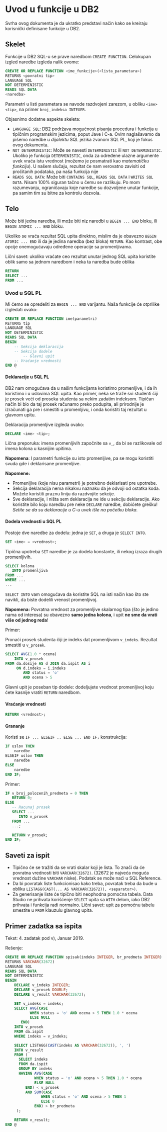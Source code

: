 # Uvod u funkcije u DB2

Svrha ovog dokumenta je da ukratko predstavi način kako se kreiraju
korisnički definisane funkcije u DB2.

## Skelet

Funkcije u DB2 SQL-u se prave naredbom `CREATE FUNCTION`. Celokupan
izgled naredbe izgleda nalik ovome:

```sql
CREATE OR REPLACE FUNCTION <ime_funkcije>(<lista_parametara>)
RETURNS <povratni tip>
LANGUAGE SQL
NOT DETERMINISTIC
READS SQL DATA
<naredba>
```

Parametri u listi parametara se navode razdvojeni zarezom, u obliku
`<ime> <tip>`, na primer `broj_indeksa INTEGER`.

Objasnimo dodatne aspekte skeleta:

- `LANGUAGE SQL`: DB2 podržava mogućnost pisanja procedura i funkcija
  u tipičnim programskim jezicima, poput Jave i C-a. Ovim naglašavamo
  da pišemo naredbe u *dijalektu* SQL jezika zvanom SQL PL, koji je
  fokus ovog dokumenta.
- `NOT DETERMINISTIC`: Može se navesti `DETERMINISTIC` ili `NOT
  DETERMINISTIC`. Ukoliko je funkcija `DETERMINISTIC`, onda za
  određene ulazne argumente uvek vraća istu vrednost (možemo je
  posmatrati kao *matematičku funkciju*). U našem slučaju, rezultat će
  nam verovatno zavisiti od pročitanih podataka, pa naša funkcija nije
- `READS SQL DATA`: Može biti `CONTAINS SQL`, `READS SQL DATA` i
  `WRITES SQL DATA`. Nisam 100% siguran tačno u čemu se razlikuju. Po mom
  razumevanju, ograničavaju koje naredbe su dozvoljene unutar
  funkcije, pa samim tim su bitne za kontrolu dozvola.

## Telo

Može biti jedna naredba, ili može biti niz naredbi u `BEGIN ... END`
bloku, ili `BEGIN ATOMIC ... END` bloku.

Ukoliko se vraća rezultat SQL upita direktno, mislim da je obavezno
`BEGIN ATOMIC ... END` ili da je jedina naredba (bez bloka) `RETURN`. Kao
kontrast, obe opcije onemogućavaju određene operacije sa promenljivama.

Lični savet: ukoliko vraćate ceo rezultat unutar jednog SQL upita
koristite oblik samo sa jednom naredbom i neka ta naredba bude oblika

```sql
RETURN
SELECT ...
FROM ...
```

### Uvod u SQL PL

Mi ćemo se opredeliti za `BEGIN ... END` varijantu. Naša funkcije će
otprilike izgledati ovako:

```sql
CREATE OR REPLACE FUNCTION ime(parametri)
RETURNS tip
LANGUAGE SQL
NOT DETERMINISTIC
READS SQL DATA
BEGIN
    -- Sekcija deklaracija
    -- Sekcija dodele
        -- Glavni upit
    -- Vraćanje vrednosti
END @
```

#### Deklaracije u SQL PL

DB2 nam omogućava da u našim funkcijama koristimo promenljive, i da ih
koristimo i u uslovima SQL upita. Kao primer, neka se traže svi studenti
čiji je prosek veći od proseka studenta sa nekim zadatim indeksom.
Tipičan način bi bio da taj prosek računamo preko podupita, ali
prirodnije je izračunati ga pre i smestiti u promenljivu, i onda
koristiti taj rezultat u glavnom upitu.

Deklaracija promenljive izgleda ovako:

```sql
DECLARE <ime> <tip>;
```

Lična preporuka: imena promenljivih započnite sa `v_`, da bi se
razlikovale od imena kolona u kasnijim upitima.

**Napomena**: I parametri funkcije su isto promenljive, pa se mogu
koristiti svuda gde i deklarisane promenljive.

**Napomene:**
-   Promenljive (koje nisu parametri) je potrebno deklarisati pre
    upotrebe.
-   Sekcija deklaracija nema nikakvu naznaku da je odvoji od ostatka
    koda. Možete koristiti praznu liniju da razdvojite sekcije.
-   Sve deklaracije, i ništa sem deklaracija ne ide u sekciju
    deklaracije. Ako koristite bilo koju naredbu pre neke `DECLARE`
    naredbe, dobićete grešku! *Setite se da su deklaracije u C-u uvek
    išle na početku bloka.*

#### Dodela vrednosti u SQL PL

Postoje dve naredbe za dodelu: jedna je `SET`, a druga je `SELECT INTO`.

```sql
SET <ime> = <vrednost>;
```

Tipična upotreba `SET` naredbe je za dodela konstante, ili nekog izraza
drugih promenljivih.

```sql
SELECT kolona
   INTO promenljiva
FROM ...
WHERE ...
...
```

`SELECT INTO` vam omogućava da koristite SQL na isti način kao što ste
navikli, da biste dodelili vrenost promenljivoj.

**Napomena:** Povratna vrednost za promenljive skalarnog tipa (što je
jedino nama od interesa) su obavezno **samo jedna kolona**, i upit **ne
sme da vrati više od jednog reda**!

Primer:

Pronaći prosek studenta čiji je indeks dat promenljivom `v_indeks`.
Rezultat smestiti u `v_prosek`.

```sql
SELECT AVG(1.0 * ocena)
    INTO v_prosek
FROM da.dosije AS d JOIN da.ispit AS i
     ON d.indeks = i.indeks
        AND status = 'o'
        AND ocena > 5
```

Glavni upit je poseban tip dodele: dodeljujete vrednost promenljivoj
koju ćete kasnije vratiti `RETURN` naredbom.

#### Vraćanje vrednosti

```sql
RETURN <vrednost>;
```

#### Grananje

Koristi se `IF ... ELSEIF .. ELSE ... END IF;` konstrukcija:

```sql
IF uslov THEN
    naredbe
ELSEIF uslov THEN
    naredbe
ELSE
    naredbe
END IF;
```

Primer:

```sql
IF v_broj_polozenih_predmeta = 0 THEN
   RETURN 0;
ELSE
   -- Racunaj prosek
   SELECT ...
      INTO v_prosek
   FROM ...
   ...;

   RETURN v_prosek;
END IF;
```

## Saveti za ispit

- Tipično će se tražiti da se vrati skalar koji je lista. To znači da
  će povratna vrednosti biti `VARCHAR(32672)`. (32672 je najveća
  moguća vrednost dužine `VARCHAR` niske). Podatak se može naći u SQL
  Reference.
- Da bi povratak liste funkcionisao kako treba, povratak treba da bude
  u obliku `LISTAGG(CAST(... AS VARCHAR(32672)), <separator>)`.
- Za generisanje liste će tipično biti neophodna pomoćna tabela. Data
  Studio ne prihvata korišćenje `SELECT` upita sa `WITH` delom, iako
  DB2 prihvata i funkcija radi normalno. Lični savet: upit za pomoćnu
  tabelu smestite u `FROM` klauzulu glavnog upita.

## Primer zadatka sa ispita

Tekst: 4. zadatak pod v), Januar 2019.

Rešenje:

```sql
CREATE OR REPLACE FUNCTION spisak(indeks INTEGER, br_predmeta INTEGER)
RETURNS VARCHAR(32672)
LANGUAGE SQL
READS SQL DATA
NOT DETERMINISTIC
BEGIN
    DECLARE v_indeks INTEGER;
    DECLARE v_prosek DOUBLE;
    DECLARE v_result VARCHAR(32672);

    SET v_indeks = indeks;
    SELECT AVG(CASE
           WHEN status = 'o' AND ocena > 5 THEN 1.0 * ocena
           ELSE NULL
       END)
    INTO v_prosek
    FROM da.ispit
    WHERE indeks = v_indeks;

    SELECT LISTAGG(CAST(indeks AS VARCHAR(32672)), ', ')
    INTO v_result
    FROM (
      SELECT indeks
      FROM da.ispit
      GROUP BY indeks
      HAVING AVG(CASE
             WHEN status = 'o' AND ocena > 5 THEN 1.0 * ocena
             ELSE NULL
         END) < v_prosek
         AND SUM(CASE
                WHEN status = 'o' AND ocena > 5 THEN 1
                ELSE 0
             END) > br_predmeta
     );

    RETURN v_result;
END @
```
